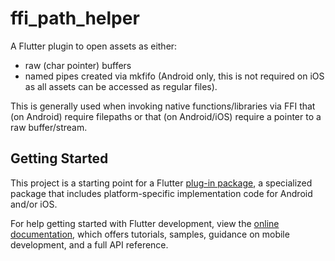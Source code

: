 # ffi_path_helper

A Flutter plugin to open assets as either:
- raw (char pointer) buffers 
- named pipes created via mkfifo (Android only, this is not required on iOS as all assets can be accessed as regular files).

This is generally used when invoking native functions/libraries via FFI that (on Android) require filepaths or that (on Android/iOS) require a pointer to a raw buffer/stream.

## Getting Started

This project is a starting point for a Flutter
[plug-in package](https://flutter.dev/developing-packages/),
a specialized package that includes platform-specific implementation code for
Android and/or iOS.

For help getting started with Flutter development, view the
[online documentation](https://flutter.dev/docs), which offers tutorials,
samples, guidance on mobile development, and a full API reference.

